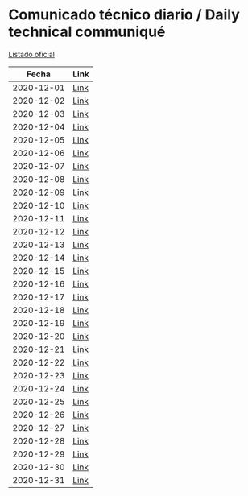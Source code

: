 # Comunicado técnico diario / Daily technical communiqué

[Listado oficial](https://www.gob.mx/salud/documentos/coronavirus-covid19-comunicados-tecnicos-diarios-diciembre-2020)

| Fecha               | Link        |
| ------------------- | ----------  |
| 2020-12-01 | [Link](https://www.gob.mx/salud/prensa/nuevo-coronavirus-en-el-mundo-covid-19-comunicado-tecnico-diario-258424) |
| 2020-12-02 | [Link](https://www.gob.mx/salud/prensa/nuevo-coronavirus-en-el-mundo-covid-19-comunicado-tecnico-diario-258425) |
| 2020-12-03 | [Link](https://www.gob.mx/salud/prensa/nuevo-coronavirus-en-el-mundo-covid-19-comunicado-tecnico-diario-258427) |
| 2020-12-04 | [Link](https://www.gob.mx/salud/prensa/nuevo-coronavirus-en-el-mundo-covid-19-comunicado-tecnico-diario-258428) |
| 2020-12-05 | [Link](https://www.gob.mx/salud/prensa/nuevo-coronavirus-en-el-mundo-covid-19-comunicado-tecnico-diario-258429) |
| 2020-12-06 | [Link](https://www.gob.mx/salud/prensa/nuevo-coronavirus-en-el-mundo-covid-19-comunicado-tecnico-diario-258429) |
| 2020-12-07 | [Link](https://www.gob.mx/salud/prensa/nuevo-coronavirus-en-el-mundo-covid-19-comunicado-tecnico-diario-258838) |
| 2020-12-08 | [Link](https://www.gob.mx/salud/prensa/nuevo-coronavirus-en-el-mundo-covid-19-comunicado-tecnico-diario-258839) |
| 2020-12-09 | [Link](https://www.gob.mx/salud/prensa/nuevo-coronavirus-en-el-mundo-covid-19-comunicado-tecnico-diario-258840) |
| 2020-12-10 | [Link](https://www.gob.mx/salud/prensa/nuevo-coronavirus-en-el-mundo-covid-19-comunicado-tecnico-diario-258841) |
| 2020-12-11 | [Link](https://www.gob.mx/salud/prensa/nuevo-coronavirus-en-el-mundo-covid-19-comunicado-tecnico-diario-258843) |
| 2020-12-12 | [Link](https://www.gob.mx/salud/prensa/nuevo-coronavirus-en-el-mundo-covid-19-comunicado-tecnico-diario-258842) |
| 2020-12-13 | [Link](https://www.gob.mx/salud/prensa/nuevo-coronavirus-en-el-mundo-covid-19-comunicado-tecnico-diario-258844) |
| 2020-12-14 | [Link](https://www.gob.mx/salud/prensa/nuevo-coronavirus-en-el-mundo-covid-19-comunicado-tecnico-diario-259402) |
| 2020-12-15 | [Link](https://www.gob.mx/salud/prensa/nuevo-coronavirus-en-el-mundo-covid-19-comunicado-tecnico-diario-259403) |
| 2020-12-16 | [Link](https://www.gob.mx/salud/prensa/nuevo-coronavirus-en-el-mundo-covid-19-comunicado-tecnico-diario-259680) |
| 2020-12-17 | [Link](https://www.gob.mx/salud/prensa/nuevo-coronavirus-en-el-mundo-covid-19-comunicado-tecnico-diario-259825) |
| 2020-12-18 | [Link](https://www.gob.mx/salud/prensa/nuevo-coronavirus-en-el-mundo-covid-19-comunicado-tecnico-diario-259897) |
| 2020-12-19 | [Link](https://www.gob.mx/salud/prensa/nuevo-coronavirus-en-el-mundo-covid-19-comunicado-tecnico-diario-259910) |
| 2020-12-20 | [Link](https://www.gob.mx/salud/prensa/nuevo-coronavirus-en-el-mundo-covid-19-comunicado-tecnico-diario-259909) |
| 2020-12-21 | [Link](https://www.gob.mx/salud/prensa/nuevo-coronavirus-en-el-mundo-covid-19-comunicado-tecnico-diario-259911) |
| 2020-12-22 | [Link](https://www.gob.mx/salud/prensa/nuevo-coronavirus-en-el-mundo-covid-19-comunicado-tecnico-diario-259912) |
| 2020-12-23 | [Link](https://www.gob.mx/salud/prensa/nuevo-coronavirus-en-el-mundo-covid-19-comunicado-tecnico-diario-259913) |
| 2020-12-24 | [Link](https://www.gob.mx/salud/prensa/nuevo-coronavirus-en-el-mundo-covid-19-comunicado-tecnico-diario-260182) |
| 2020-12-25 | [Link](https://www.gob.mx/salud/prensa/nuevo-coronavirus-en-el-mundo-covid-19-comunicado-tecnico-diario-260183) |
| 2020-12-26 | [Link](https://www.gob.mx/salud/prensa/nuevo-coronavirus-en-el-mundo-covid-19-comunicado-tecnico-diario-260184) |
| 2020-12-27 | [Link](https://www.gob.mx/salud/prensa/nuevo-coronavirus-en-el-mundo-covid-19-comunicado-tecnico-diario-260185) |
| 2020-12-28 | [Link](https://www.gob.mx/salud/prensa/nuevo-coronavirus-en-el-mundo-covid-19-comunicado-tecnico-diario-260186) |
| 2020-12-29 | [Link](https://www.gob.mx/salud/prensa/nuevo-coronavirus-en-el-mundo-covid-19-comunicado-tecnico-diario-260187) |
| 2020-12-30 | [Link](https://www.gob.mx/salud/prensa/nuevo-coronavirus-en-el-mundo-covid-19-comunicado-tecnico-diario-260188) |
| 2020-12-31 | [Link](https://www.gob.mx/salud/prensa/nuevo-coronavirus-en-el-mundo-covid-19-comunicado-tecnico-diario-260189) |
